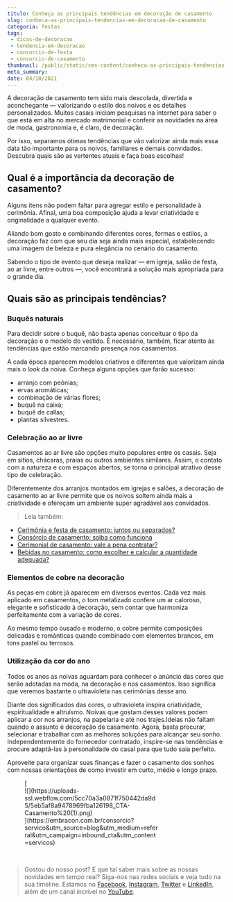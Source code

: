 ```yaml
---
titulo: Conheça as principais tendências em decoração de casamento
slug: conheca-as-principais-tendencias-em-decoracao-de-casamento
categoria: festas
tags:
 - dicas-de-decoracao
 - tendencia-em-decoracao
 - consorcio-de-festa
 - consorcio-de-casamento
thumbnail: /public/static/cms-content/conheca-as-principais-tendencias-em-decoracao-de-casamento.jpeg
meta_summary: 
date: 04/10/2021
---
```

A decoração de casamento tem sido mais descolada, divertida e aconchegante — valorizando o estilo dos noivos e os detalhes personalizados. Muitos casais iniciam pesquisas na internet para saber o que está em alta no mercado matrimonial e conferir as novidades na área de moda, gastronomia e, é claro, de decoração.

Por isso, separamos ótimas tendências que vão valorizar ainda mais essa data tão importante para os noivos, familiares e demais convidados. Descubra quais são as vertentes atuais e faça boas escolhas!

Qual é a importância da decoração de casamento?
-----------------------------------------------

Alguns itens não podem faltar para agregar estilo e personalidade à cerimônia. Afinal, uma boa composição ajuda a levar criatividade e originalidade a qualquer evento.

Aliando bom gosto e combinando diferentes cores, formas e estilos, a decoração faz com que seu dia seja ainda mais especial, estabelecendo uma imagem de beleza e pura elegância no cenário do casamento.

Sabendo o tipo de evento que deseja realizar — em igreja, salão de festa, ao ar livre, entre outros —, você encontrará a solução mais apropriada para o grande dia.

Quais são as principais tendências?
-----------------------------------

### Buquês naturais

Para decidir sobre o buquê, não basta apenas conceituar o tipo da decoração e o modelo do vestido. É necessário, também, ficar atento às tendências que estão marcando presença nos casamentos.

A cada época aparecem modelos criativos e diferentes que valorizam ainda mais o *look* da noiva. Conheça alguns opções que farão sucesso:

- arranjo com peônias;
- ervas aromáticas;
- combinação de várias flores;
- buquê na caixa;
- buquê de callas;
- plantas silvestres.

### Celebração ao ar livre

Casamentos ao ar livre são opções muito populares entre os casais. Seja em sítios, chácaras, praias ou outros ambientes similares. Assim, o contato com a natureza e com espaços abertos, se torna o principal atrativo desse tipo de celebração.

Diferentemente dos arranjos montados em igrejas e salões, a decoração de casamento ao ar livre permite que os noivos soltem ainda mais a criatividade e ofereçam um ambiente super agradável aos convidados.

> Leia também:

- [Cerimônia e festa de casamento: juntos ou separados?](https://www.embracon.com.br/blog/cerimonia-e-festa-de-casamento-juntos-ou-separados)
- [Consórcio de casamento: saiba como funciona](https://www.embracon.com.br/blog/consorcio-de-casamento-saiba-como-funciona)
- [Cerimonial de casamento: vale a pena contratar?](https://www.embracon.com.br/blog/cerimonial-de-casamento-vale-a-pena-contratar)
- [Bebidas no casamento: como escolher e calcular a quantidade adequada?](https://www.embracon.com.br/blog/bebidas-no-casamento-como-escolher-e-calcular-a-quantidade-adequada)

### Elementos de cobre na decoração

As peças em cobre já aparecem em diversos eventos. Cada vez mais aplicado em casamentos, o tom metalizado confere um ar caloroso, elegante e sofisticado à decoração, sem contar que harmoniza perfeitamente com a variação de cores.

Ao mesmo tempo ousado e moderno, o cobre permite composições delicadas e românticas quando combinado com elementos brancos, em tons pastel ou terrosos.

### Utilização da cor do ano

Todos os anos as noivas aguardam para conhecer o anúncio das cores que serão adotadas na moda, na decoração e nos casamentos. Isso significa que veremos bastante o ultravioleta nas cerimônias desse ano.

Diante dos significados das cores, o ultravioleta inspira criatividade, espiritualidade e altruísmo. Noivas que gostam desses valores podem aplicar a cor nos arranjos, na papelaria e até nos trajes.Ideias não faltam quando o assunto é decoração de casamento. Agora, basta procurar, selecionar e trabalhar com as melhores soluções para alcançar seu sonho. Independentemente do fornecedor contratado, inspire-se nas tendências e procure adaptá-las à personalidade do casal para que tudo saia perfeito.

Aproveite para organizar suas finanças e fazer o casamento dos sonhos com nossas orientações de como investir em curto, médio e longo prazo.

<figure class="w-richtext-figure-type-image w-richtext-align-center" style="max-width:310px">[<div>![](https://uploads-ssl.webflow.com/5cc70a3a0871f750442da9d5/5eb5af8a9478969fba126198_CTA-Casamento%20(1).png)</div>](https://embracon.com.br/consorcio?servico&utm_source=blog&utm_medium=referral&utm_campaign=inbound_cta&utm_content=servicos)</figure>‍

> Gostou do nosso post? E que tal saber mais sobre as nossas novidades em tempo real? Siga-nos nas redes sociais e veja tudo na sua timeline. Estamos no [Facebook](https://www.facebook.com/embracon/), [Instagram](https://www.instagram.com/embraconoficial/), [Twitter](https://twitter.com/embracon) e [LinkedIn](https://www.linkedin.com/company/1018875/), além de um canal incrível no [YouTube](https://www.youtube.com/channel/UCL-Y0mv9zc73Iek48NLUBzQ).
